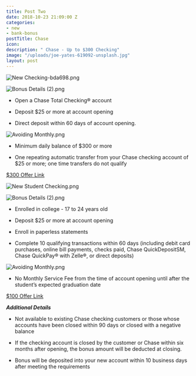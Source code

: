```yaml
---
title: Post Two
date: 2018-10-23 21:09:00 Z
categories:
- new
- bank-bonus
postTitle: Chase
icon: 
description: " Chase - Up to $300 Checking"
image: "/uploads/joe-yates-619092-unsplash.jpg"
layout: post
---
```


![New Checking-bda698.png](/uploads/New%20Checking-bda698.png)

![Bonus Details (2).png](/uploads/Bonus%20Details%20(2).png)

* Open a Chase Total Checking® account

* Deposit $25 or more at account opening

* Direct deposit within 60 days of account opening.

![Avoiding Monthly.png](/uploads/Avoiding%20Monthly.png)

* Minimum daily balance of $300 or more

* One repeating automatic transfer from your Chase checking account of $25 or more; one time transfers do not qualify

[$300 Offer Link](https://accounts.chase.com/consumer/banking/extemail?code=GG2669996FX3D9Y1&jp_cmp=rb/59666/ema/LC-NM096/Body_Image_1)

![New Student Checking.png](/uploads/New%20Student%20Checking.png)

![Bonus Details (2).png](/uploads/Bonus%20Details%20(2).png)

* Enrolled in college - 17 to 24 years old

* Deposit $25 or more at account opening

* Enroll in paperless statements

* Complete 10 qualifying transactions within 60 days (including debit card purchases, online bill payments, checks paid, Chase QuickDepositSM, Chase QuickPay® with Zelle®, or direct deposits)

![Avoiding Monthly.png](/uploads/Avoiding%20Monthly.png)

* No Monthly Service Fee from the time of account opening until after the student’s expected graduation date

[$100 Offer Link](https://www.chase.com/personal/checking/student-checking)

***Additional Details***

* Not available to existing Chase checking customers or those whose accounts have been closed within 90 days or closed with a negative balance

* If the checking account is closed by the customer or Chase within six months after opening, the bonus amount will be deducted at closing.

* Bonus will be deposited into your new account within 10 business days after meeting the requirements